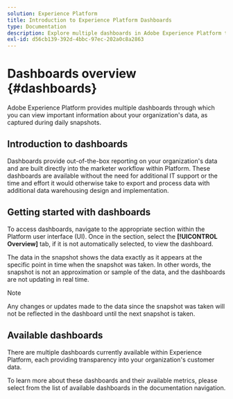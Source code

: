 ```yaml
---
solution: Experience Platform
title: Introduction to Experience Platform Dashboards
type: Documentation
description: Explore multiple dashboards in Adobe Experience Platform to view important information about your organization's data, as captured during daily snapshots.
exl-id: d56cb139-392d-4bbc-97ec-202a0c8a2863
---
```

# Dashboards overview {#dashboards}

Adobe Experience Platform provides multiple dashboards through which you can view important information about your organization's data, as captured during daily snapshots.

## Introduction to dashboards

Dashboards provide out-of-the-box reporting on your organization's data and are built directly into the marketer workflow within Platform. These dashboards are available without the need for additional IT support or the time and effort it would otherwise take to export and process data with additional data warehousing design and implementation.

## Getting started with dashboards

To access dashboards, navigate to the appropriate section within the Platform user interface (UI). Once in the section, select the **[!UICONTROL Overview]** tab, if it is not automatically selected, to view the dashboard.

The data in the snapshot shows the data exactly as it appears at the specific point in time when the snapshot was taken. In other words, the snapshot is not an approximation or sample of the data, and the dashboards are not updating in real time.

>[!NOTE]
>
>Any changes or updates made to the data since the snapshot was taken will not be reflected in the dashboard until the next snapshot is taken.

## Available dashboards

There are multiple dashboards currently available within Experience Platform, each providing transparency into your organization's customer data.

To learn more about these dashboards and their available metrics, please select from the list of available dashboards in the documentation navigation.
